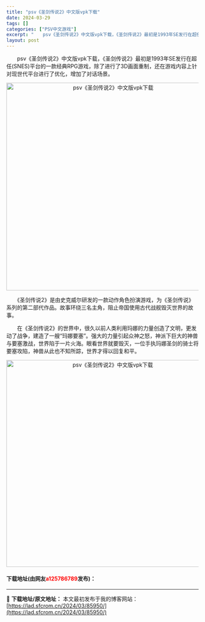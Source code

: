 ```yaml
---
title: "psv《圣剑传说2》中文版vpk下载"
date: 2024-03-29
tags: []
categories: ["PSV中文游戏"]
excerpt: "　　psv《圣剑传说2》中文版vpk下载，《圣剑传说2》最初是1993年SE发行在超任(SNES)平台的一款经典RPG游戏，除了进行了3D画面重制，还在游戏内容上针对现世代平台进行了优化，增加了对话场景。 　　《圣剑传说2》是由史克威尔研发的一款动作角色扮演游戏，为《圣剑传说》系列的第二部代作品。故&hellip;"
layout: post
---
```


 <p>　　psv《圣剑传说2》中文版vpk下载，《圣剑传说2》最初是1993年SE发行在超任(SNES)平台的一款经典RPG游戏，除了进行了3D画面重制，还在游戏内容上针对现世代平台进行了优化，增加了对话场景。</p> <p align="center"><img align="" border="0" src="https://lad.sfcrom.cn/wp-content/uploads/2024/03/20240329_66066ade64f46.png" width="544" alt="psv《圣剑传说2》中文版vpk下载" /></p> <p>　　《圣剑传说2》是由史克威尔研发的一款动作角色扮演游戏，为《圣剑传说》系列的第二部代作品。故事环绕三名主角，阻止帝国使用古代战舰毁灭世界的故事。</p> <p>　　在《圣剑传说2》的世界中，很久以前人类利用玛娜的力量创造了文明，更发动了战争，建造了一艘&ldquo;玛娜要塞&rdquo;。强大的力量引起众神之怒，神派下巨大的神兽与要塞激战，世界陷于一片火海。眼看世界就要毁灭，一位手执玛娜圣剑的骑士将要塞攻陷，神兽从此也不知所踪，世界才得以回复和平。</p> <p align="center"><img align="" border="0" src="https://lad.sfcrom.cn/wp-content/uploads/2024/03/20240329_66066ae1864a0.png" width="542" alt="psv《圣剑传说2》中文版vpk下载" /></p> <p><h4>下载地址(由网友<font color="red">a125786789</font>发布)：</h4></p> 

---
📖 **下载地址/原文地址：** 本文最初发布于我的博客网站：[https://lad.sfcrom.cn/2024/03/85950/](https://lad.sfcrom.cn/2024/03/85950/)
